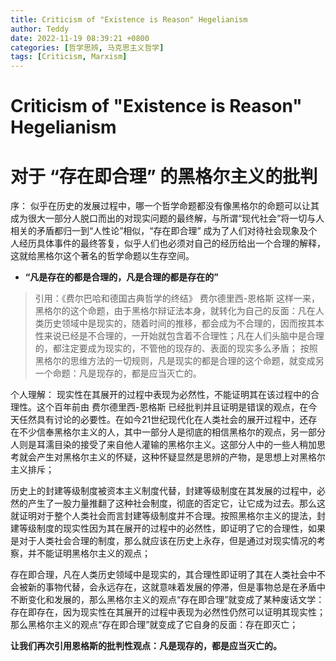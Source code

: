 ```yaml
---
title: Criticism of "Existence is Reason" Hegelianism
author: Teddy
date: 2022-11-19 08:39:21 +0800
categories: [哲学思辨, 马克思主义哲学]
tags: [Criticism, Marxism]
---
```


# Criticism of "Existence is Reason" Hegelianism
# 对于 “存在即合理” 的黑格尔主义的批判

序：
似乎在历史的发展过程中，哪一个哲学命题都没有像黑格尔的命题可以让其成为很大一部分人脱口而出的对现实问题的最终解，与所谓“现代社会”将一切与人相关的矛盾都归一到“人性论”相似，“存在即合理” 成为了人们对待社会现象及个人经历具体事件的最终答复，似乎人们也必须对自己的经历给出一个合理的解释，这就给黑格尔这个著名的哲学命题以生存空间。

* **“凡是存在的都是合理的，凡是合理的都是存在的”**

> 引用：《费尔巴哈和德国古典哲学的终结》 费尔德里西-恩格斯
> 这样一来，黑格尔的这个命题，由于黑格尔辩证法本身，就转化为自己的反面：凡在人类历史领域中是现实的，随着时间的推移，都会成为不合理的，因而按其本性来说已经是不合理的，一开始就包含着不合理性；凡在人们头脑中是合理的，都注定要成为现实的，不管他的现存的、表面的现实多么矛盾；
> 按照黑格尔的思维方法的一切规则，凡是现实的都是合理的这个命题，就变成另一个命题：凡是现存的，都是应当灭亡的。

个人理解：
现实性在其展开的过程中表现为必然性，不能证明其在该过程中的合理性。这个百年前由 费尔德里西-恩格斯 已经批判并且证明是错误的观点，在今天任然具有讨论的必要性。在如今21世纪现代化在人类社会的展开过程中，还存在不少信奉黑格尔主义的人，其中一部分人是彻底的相信黑格尔的观点，另一部分人则是耳濡目染的接受了来自他人灌输的黑格尔主义。这部分人中的一些人稍加思考就会产生对黑格尔主义的怀疑，这种怀疑显然是思辨的产物，是思想上对黑格尔主义排斥；

历史上的封建等级制度被资本主义制度代替，封建等级制度在其发展的过程中，必然的产生了一股力量推翻了这种社会制度，彻底的否定它，让它成为过去。那么这就证明对于整个人类社会而言封建等级制度并不合理。按照黑格尔主义的提法，封建等级制度的现实性因为其在展开的过程中的必然性，即证明了它的合理性，如果是对于人类社会合理的制度，那么就应该在历史上永存，但是通过对现实情况的考察，并不能证明黑格尔主义的观点；

存在即合理，凡在人类历史领域中是现实的，其合理性即证明了其在人类社会中不会被新的事物代替，会永远存在，这就意味着发展的停滞，但是事物总是在矛盾中不断变化和发展的，那么黑格尔主义的观点“存在即合理”就变成了某种废话文学： 存在即存在，因为现实性在其展开的过程中表现为必然性仍然可以证明其现实性；那么黑格尔主义的观点“存在即合理”就变成了它自身的反面：存在即灭亡；

**让我们再次引用恩格斯的批判性观点：凡是现存的，都是应当灭亡的。**